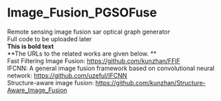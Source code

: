 # Image_Fusion_PGSOFuse
Remote sensing image fusion sar optical graph generator<br/>
Full code to be uploaded later<br/>
**This is bold text** <br/>
**The URLs to the related works are given below. ** <br/>
Fast Filtering Image Fusion: https://github.com/kunzhan/FFIF <br/>
IFCNN: A general image fusion framework based on convolutional neural network: https://github.com/uzeful/IFCNN <br/>
Structure-aware image fusion: https://github.com/kunzhan/Structure-Aware_Image_Fusion <br/>
